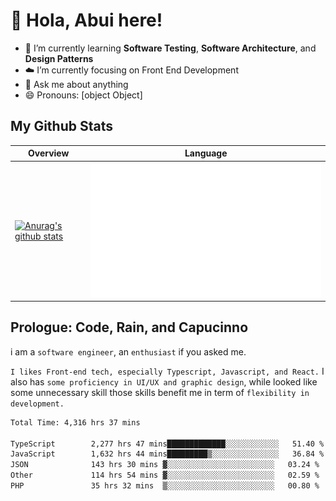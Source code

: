 # 👋 Hola, Abui here!

- 🌱 I’m currently learning **Software Testing**, **Software Architecture**, and **Design Patterns**
- ☁️ I’m currently focusing on Front End Development
- 💬 Ask me about anything
- 😄 Pronouns: [object Object]

## My Github Stats

| Overview | Language |
| --- | --- |
|[![Anurag's github stats](https://github-readme-stats.vercel.app/api?username=abui-am&count_private=true)](https://github.com/anuraghazra/github-readme-stats)|![Language](https://raw.githubusercontent.com/abui-am/stats/c6455f656dfce7acd3951e5ec5b25d72af0b2ee3/generated/languages.svg)|

## Prologue: Code, Rain, and Capucinno
i am a `software engineer`, an `enthusiast` if you asked me. 

`I likes Front-end tech, especially Typescript, Javascript, and React.` I also has `some proficiency in UI/UX and graphic design`, while looked like some unnecessary skill those skills benefit me in term of `flexibility in development.`


<!--START_SECTION:waka-->

```txt
Total Time: 4,316 hrs 37 mins

TypeScript        2,277 hrs 47 mins█████████████░░░░░░░░░░░░   51.40 %
JavaScript        1,632 hrs 44 mins█████████▒░░░░░░░░░░░░░░░   36.84 %
JSON              143 hrs 30 mins ▓░░░░░░░░░░░░░░░░░░░░░░░░   03.24 %
Other             114 hrs 54 mins ▓░░░░░░░░░░░░░░░░░░░░░░░░   02.59 %
PHP               35 hrs 32 mins  ▒░░░░░░░░░░░░░░░░░░░░░░░░   00.80 %
```

<!--END_SECTION:waka-->
